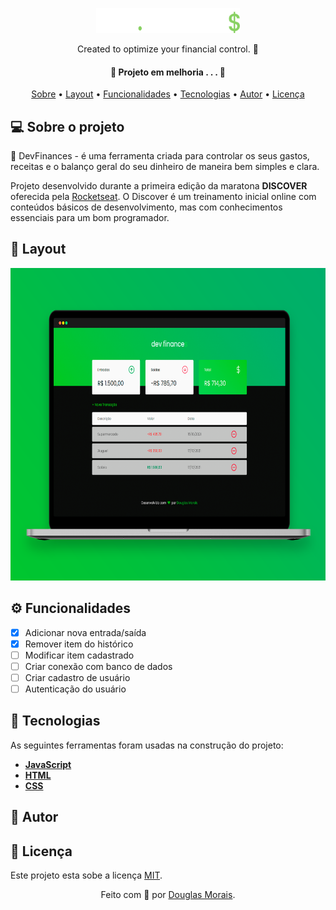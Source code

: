 &NewLine;
<p align="center">
  <img src="assets/logo.svg" height="40" width="230" alt="Logo DevFinances" />
</p>

<p align="center">Created to optimize your financial control. 💸</p>

<div align="center">

</div>

<h4 align="center"> 
	🚧  Projeto em melhoria . . .  🚧
</h4>

<p align="center">
 <a href="#-sobre-o-projeto">Sobre</a> •
 <a href="#-layout">Layout</a> • 
 <a href="#-funcionalidades">Funcionalidades</a> •
 <a href="#-tecnologias">Tecnologias</a> • 
 <a href="#-autor">Autor</a> • 
 <a href="#-licença">Licença</a>
</p>

## 💻 Sobre o projeto

💸 DevFinances - é uma ferramenta criada para controlar os seus gastos, receitas e o balanço geral do seu dinheiro de maneira bem simples e clara.

Projeto desenvolvido durante a primeira edição da maratona **DISCOVER** oferecida pela [Rocketseat](https://app.rocketseat.com.br/discover).
O Discover é um treinamento inicial online com conteúdos básicos de desenvolvimento, mas com conhecimentos essenciais para um bom programador.

## 🎨 Layout

<p align="center">
    <img src="assets/banner.png" height="500"  alt="Logo DevFinances" />
</p>

## ⚙ Funcionalidades

- [x] Adicionar nova entrada/saída 
- [x] Remover item do histórico
- [ ] Modificar item cadastrado
- [ ] Criar conexão com banco de dados
- [ ] Criar cadastro de usuário
- [ ] Autenticação do usuário

## 🚀 Tecnologias

As seguintes ferramentas foram usadas na construção do projeto:

- **[JavaScript](https://javascript.info/js)**
- **[HTML](https://www.w3schools.com/html/html_intro.asp)**
- **[CSS](https://www.w3schools.com/css/css_intro.asp)**

## 🦸 Autor

## 📝 Licença

Este projeto esta sobe a licença [MIT](./LICENSE).

<p align="center">Feito com 💚 por <a href="https://www.linkedin.com/in/douglasmorais">Douglas Morais</a>.</p> 
